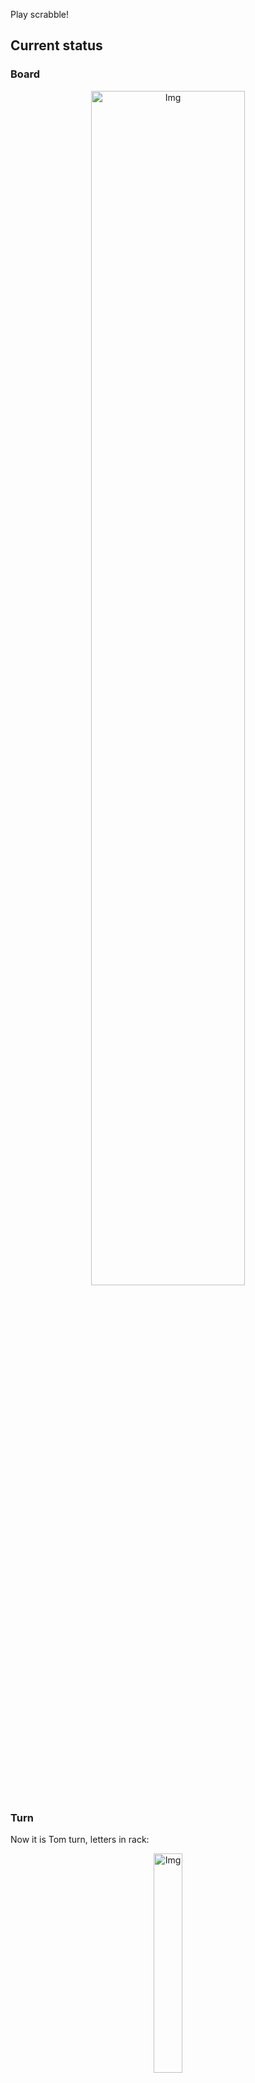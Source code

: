 
Play scrabble!
## Current status
### Board
<p align="center">
<img src="https://raw.githubusercontent.com/radosz99/radosz99/main/board.png" width=70% alt="Img"/>
    </p>
    
### Turn
Now it is Tom turn, letters in rack:
<p align="center">
<img src="https://raw.githubusercontent.com/radosz99/radosz99/main/rack.png" width=30% alt="Img"/>
</p>

### Game score
| Id | Player name | Points |
  | - | - | - |  
|0 | Tom | 0
|1 | Jerry | 0
## Make the move
Make the move and insert the letters by creating an [issue](https://github.com/radosz99/radosz99/issues/new?title=scrabble%7Cmove%7C7%3AA%3ARIDE&body=Just+push+%27Submit+new+issue%27+or+update+with+your+move.) according to the rules or...

## Possibly best moves  
Are you sure? :smiling_imp: :smiling_imp: :smiling_imp:
<details>
  <summary>Spoiler warning!</summary>
  
  | Id | Move | Issue link | Points |
  | - | - | - | - |  
|1| 7:G:leeway | [scrabble&#124;move&#124;7:G:leeway](https://github.com/radosz99/radosz99/issues/new?title=scrabble%7Cmove%7C7%3AG%3Aleeway&body=Just+push+%27Submit+new+issue%27+or+update+with+your+move.) | 32 
|2| 7:H:lawny | [scrabble&#124;move&#124;7:H:lawny](https://github.com/radosz99/radosz99/issues/new?title=scrabble%7Cmove%7C7%3AH%3Alawny&body=Just+push+%27Submit+new+issue%27+or+update+with+your+move.) | 30 
|3| 7:H:newly | [scrabble&#124;move&#124;7:H:newly](https://github.com/radosz99/radosz99/issues/new?title=scrabble%7Cmove%7C7%3AH%3Anewly&body=Just+push+%27Submit+new+issue%27+or+update+with+your+move.) | 30 
|4| 7:H:waney | [scrabble&#124;move&#124;7:H:waney](https://github.com/radosz99/radosz99/issues/new?title=scrabble%7Cmove%7C7%3AH%3Awaney&body=Just+push+%27Submit+new+issue%27+or+update+with+your+move.) | 30 
|5| 7:D:waney | [scrabble&#124;move&#124;7:D:waney](https://github.com/radosz99/radosz99/issues/new?title=scrabble%7Cmove%7C7%3AD%3Awaney&body=Just+push+%27Submit+new+issue%27+or+update+with+your+move.) | 30 
|6| 7:H:wanly | [scrabble&#124;move&#124;7:H:wanly](https://github.com/radosz99/radosz99/issues/new?title=scrabble%7Cmove%7C7%3AH%3Awanly&body=Just+push+%27Submit+new+issue%27+or+update+with+your+move.) | 30 
|7| 7:D:wanly | [scrabble&#124;move&#124;7:D:wanly](https://github.com/radosz99/radosz99/issues/new?title=scrabble%7Cmove%7C7%3AD%3Awanly&body=Just+push+%27Submit+new+issue%27+or+update+with+your+move.) | 30 
|8| 7:H:weeny | [scrabble&#124;move&#124;7:H:weeny](https://github.com/radosz99/radosz99/issues/new?title=scrabble%7Cmove%7C7%3AH%3Aweeny&body=Just+push+%27Submit+new+issue%27+or+update+with+your+move.) | 30 
|9| 7:D:weeny | [scrabble&#124;move&#124;7:D:weeny](https://github.com/radosz99/radosz99/issues/new?title=scrabble%7Cmove%7C7%3AD%3Aweeny&body=Just+push+%27Submit+new+issue%27+or+update+with+your+move.) | 30 
|10| 7:D:yewen | [scrabble&#124;move&#124;7:D:yewen](https://github.com/radosz99/radosz99/issues/new?title=scrabble%7Cmove%7C7%3AD%3Ayewen&body=Just+push+%27Submit+new+issue%27+or+update+with+your+move.) | 30 
</details>
    
## Latest moves

| Id | Type | Move / Letters to replace | Created words / New letters | Date | Points | Player | Who |
| - | - | - | - | - | - | - | - |